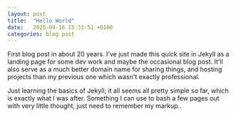 ```yaml
---
layout: post
title:  "Hello World"
date:   2025-09-16 15:31:51 +0100
categories: blog post
---
```

First blog post in about 20 years. I've just made this quick site in Jekyll as a landing page for some dev work and maybe the occasional blog post. It'll also serve as a much better domain name for sharing things, and hosting projects than my previous one which wasn't exactly professional.

Just learning the basics of Jekyll; it all seems all pretty simple so far, which is exactly what I was after. Something I can use to bash a few pages out with very little thought, just need to remember my markup..
